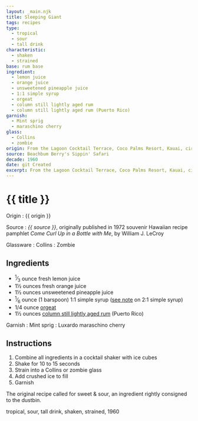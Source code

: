```yaml
---
layout: _main.njk
title: Sleeping Giant
tags: recipes
type:
  - tropical
  - sour
  - tall drink
characteristic:
  - shaken
  - strained
base: rum base
ingredient:
  - lemon juice
  - orange juice
  - unsweetened pineapple juice
  - 1:1 simple syrup
  - orgeat
  - column still lightly aged rum
  - column still lightly aged rum (Puerto Rico)
garnish: 
  - Mint sprig
  - maraschino cherry
glass:
  - Collins
  - zombie
origin: From the Lagoon Cocktail Terrace, Coco Palms Resort, Kauai, circa 1960s. The resort closed permanently after it was hit by hurricane Iniki in 1992. The drink is named after a <a href="https://en.wikipedia.org/wiki/Sleeping_Giant_(Kauai)" target="_blank" rel="external noopener">nearby hilltop</a>.
source: Beachbum Berry's Sippin' Safari
decade: 1960
date: git Created
excerpt: From the Lagoon Cocktail Terrace, Coco Palms Resort, Kauai, circa 1960s. The resort closed permanently after it was hit by hurricane Iniki in 1992. The drink is named after a nearby hilltop.
---
```

<!-- markdownlint-disable MD025 -->
# {{ title }}
<!-- markdownlint-enable MD025 -->

Origin
  : {{ origin }}

Source
  : <cite><span data-pagefind-filter="Source">{{ source }}</span></cite>, originally published in 1972 souvenir Hawaiian recipe pamphlet <cite><span data-pagefind-filter="Source">Come Curl Up in a Bottle with Me</span></cite>, by <span data-pagefind-filter="Source">William J. LeCroy</span>

Glassware
  : <span data-pagefind-filter="Glassware">Collins</span>
  : <span data-pagefind-filter="Glassware">Zombie</span>

## Ingredients

* <span class="frac"><sup>1</sup>&frasl;<sub>3</sub></span> ounce fresh lemon juice
* 1&frac12; ounces fresh orange juice
* 1&frac12; ounces unsweetened pineapple juice
* <span class="frac"><sup>1</sup>&frasl;<sub>6</sub></span> ounce (1 barspoon) 1:1 simple syrup ([see note](/mixes/2-1-simple-syrup/#fn:1) on 2:1 simple syrup)
* 1/4 ounce [orgeat](/mixes/orgeat/)
* 1&frac12; ounces [column still lightly aged rum](/rums/07-rum-column-still-lightly-aged/) (Puerto Rico)

Garnish
  : <span data-pagefind-filter="Garnish">Mint sprig</span>
  : <span data-pagefind-filter="Garnish">Luxardo maraschino cherry</span>

## Instructions

1. Combine all ingredients in a cocktail shaker with ice cubes
2. Shake for 10 to 15 seconds
3. Strain into a Collins or zombie glass
4. Add crushed ice to fill
5. Garnish

<tiki-callout type="note">

  The original recipe called for sweet & sour, an ingredient rightly consigned to the dustbin.
</tiki-callout>

<div
  class="sr-only"
  data-cat[0]="Drink"
  data-type[0]="Tropical"
  data-type[1]="Sour"
  data-type[2]="Tall drink"
  data-char[0]="Shaken"
  data-char[1]="Strained"
  data-base[0]="Rum/Cane spirits"
  data-ingredient[0]="Lemon juice"
  data-ingredient[1]="Orange juice"
  data-ingredient[2]="Pineapple juice, unsweetened"
  data-ingredient[3]="1:1 simple syrup"
  data-ingredient[4]="Orgeat"
  data-ingredient[5]="Column still lightly aged rum"
  data-ingredient[6]="Column still lightly aged rum (Puerto Rico)"
  data-pantry[0]="Maraschino cherry"
  data-pantry[1]="Luxardo maraschino cherry"
  data-pantry[2]="Mint sprig"
  data-origin[0]="Lagoon Cocktail Terrace, Coco Palms Resort, Kauai"
  data-glass[0]="Coupé"
  data-decade[0]="1930"
  data-pagefind-filter="
    Category[data-cat[0]],
    Type[data-type[0]],
    Type[data-type[1]],
    Type[data-type[2]],
    Characteristic[data-char[0]],
    Characteristic[data-char[1]],
    Base[data-base[0]],
    Ingredient[data-ingredient[0]],
    Ingredient[data-ingredient[1]],
    Ingredient[data-ingredient[2]],
    Ingredient[data-ingredient[3]],
    Ingredient[data-ingredient[4]],
    Ingredient[data-ingredient[5]],
    Ingredient[data-ingredient[6]],
    Garnish[data-pantry[0]],
    Pantry[data-pantry[0]],
    Pantry[data-pantry[1]],
    Pantry[data-pantry[2]],
    Juice[data-ingredient[0]],
    Juice[data-ingredient[1]],
    Juice[data-ingredient[2]],
    Syrup[data-ingredient[3]],
    Syrup[data-ingredient[4]],
    Liquor[data-ingredient[5]],
    Liquor[data-ingredient[6]],
    Origin[data-origin[0]],
    Glassware[data-glass[0]],
    Decade[data-decade[0]]
  "
>
</div>

<div class="keywords" aria-hidden>tropical, sour, tall drink, shaken, strained, 1960</div>

